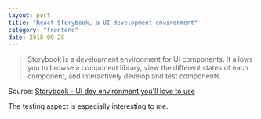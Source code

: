 ```yaml
---
layout: post
title: "React Storybook, a UI development environment"
category: "frontend"
date: 2018-09-25
---
```


> Storybook is a development environment for UI components. It allows you to browse a component library, view the different states of each component, and interactively develop and test components.

Source: [Storybook - UI dev environment you'll love to use](https://storybook.js.org/)

The testing aspect is especially interesting to me.

